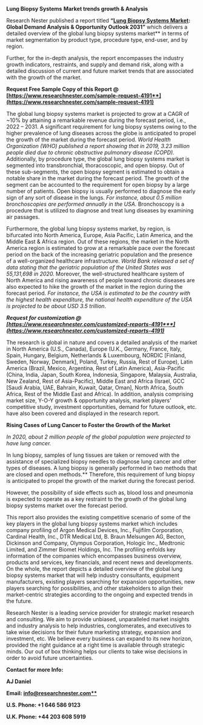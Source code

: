 ﻿**Lung Biopsy Systems** **Market trends growth & Analysis**

Research Nester published a report titled **“[Lung Biopsy Systems Market](https://www.researchnester.com/reports/lung-biopsy-systems-market/4191): Global Demand Analysis & Opportunity Outlook 2031”** which delivers a detailed overview of the global lung biopsy systems market** in terms of market segmentation by product type, procedure type, end-user, and by region.

Further, for the in-depth analysis, the report encompasses the industry growth indicators, restraints, and supply and demand risk, along with a detailed discussion of current and future market trends that are associated with the growth of the market.

**Request Free Sample Copy of this Report @ [https://www.researchnester.com/sample-request-4191**](https://www.researchnester.com/sample-request-4191)**

The global lung biopsy systems market is projected to grow at a CAGR of ~10% by attaining a remarkable revenue during the forecast period, i.e., 2022 – 2031. A significant requirement for lung biopsy systems owing to the higher prevalence of lung diseases across the globe is anticipated to propel the growth of the market during the forecast period. *World Health Organization (WHO) published a report showing that in 2019, 3.23 million people died due to chronic obstructive pulmonary disease (COPD).* Additionally, by procedure type, the global lung biopsy systems market is segmented into transbronchial, thoracoscopic, and open biopsy. Out of these sub-segments, the open biopsy segment is estimated to obtain a notable share in the market during the forecast period. The growth of the segment can be accounted to the requirement for open biopsy by a large number of patients. Open biopsy is usually performed to diagnose the early sign of any sort of disease in the lungs. *For instance, about 0.5 million bronchoscopies are performed annually in the USA.* Bronchoscopy is a procedure that is utilized to diagnose and treat lung diseases by examining air passages. 

Furthermore, the global lung biopsy systems market, by region, is bifurcated into North America, Europe, Asia Pacific, Latin America, and the Middle East & Africa region. Out of these regions, the market in the North America region is estimated to grow at a remarkable pace over the forecast period on the back of the increasing geriatric population and the presence of a well-organized healthcare infrastructure. *World Bank released a set of data stating that the geriatric population of the United States was 55,131,698 in 2020.* Moreover, the well-structured healthcare system of North America and rising awareness of people toward chronic diseases are also expected to hike the growth of the market in the region during the forecast period. *For instance, the USA is estimated to be the country with the highest health expenditure, the national health expenditure of the USA is projected to be about USD 3.5 trillion*. 

***Request for customization @ [https://www.researchnester.com/customized-reports-4191***](https://www.researchnester.com/customized-reports-4191)***

The research is global in nature and covers a detailed analysis of the market in North America (U.S., Canada), Europe (U.K., Germany, France, Italy, Spain, Hungary, Belgium, Netherlands & Luxembourg, NORDIC [Finland, Sweden, Norway, Denmark], Poland, Turkey, Russia, Rest of Europe), Latin America (Brazil, Mexico, Argentina, Rest of Latin America), Asia-Pacific (China, India, Japan, South Korea, Indonesia, Singapore, Malaysia, Australia, New Zealand, Rest of Asia-Pacific), Middle East and Africa (Israel, GCC [Saudi Arabia, UAE, Bahrain, Kuwait, Qatar, Oman], North Africa, South Africa, Rest of the Middle East and Africa). In addition, analysis comprising market size, Y-O-Y growth & opportunity analysis, market players’ competitive study, investment opportunities, demand for future outlook, etc. have also been covered and displayed in the research report.

**Rising Cases of Lung Cancer to Foster the Growth of the Market**

*In 2020, about 2 million people of the global population were projected to have lung cancer.*

In lung biopsy, samples of lung tissues are taken or removed with the assistance of specialized biopsy needles to diagnose lung cancer and other types of diseases.  A lung biopsy is generally performed in two methods that are closed and open methods.** Therefore, this requirement of lung biopsy is anticipated to propel the growth of the market during the forecast period. 

However, the possibility of side effects such as, blood loss and pneumonia is expected to operate as a key restraint to the growth of the global lung biopsy systems market over the forecast period. 

This report also provides the existing competitive scenario of some of the key players in the global lung biopsy systems market which includes company profiling of Argon Medical Devices, Inc., Fujifilm Corporation, Cardinal Health, Inc., DTR Medical Ltd, B. Braun Melsungen AG, Becton, Dickinson and Company, Olympus Corporation, Hologic Inc., Medtronic Limited, and Zimmer Biomet Holdings, Inc. The profiling enfolds key information of the companies which encompasses business overview, products and services, key financials, and recent news and developments. On the whole, the report depicts a detailed overview of the global lung biopsy systems market that will help industry consultants, equipment manufacturers, existing players searching for expansion opportunities, new players searching for possibilities, and other stakeholders to align their market-centric strategies according to the ongoing and expected trends in the future.      

Research Nester is a leading service provider for strategic market research and consulting. We aim to provide unbiased, unparalleled market insights and industry analysis to help industries, conglomerates, and executives to take wise decisions for their future marketing strategy, expansion and investment, etc. We believe every business can expand to its new horizon, provided the right guidance at a right time is available through strategic minds. Our out of box thinking helps our clients to take wise decisions in order to avoid future uncertainties.

**Contact for more Info:**

**AJ Daniel**

**Email: [info@researchnester.com**](mailto:info@researchnester.com)**

**U.S. Phone: +1 646 586 9123** 

**U.K. Phone: +44 203 608 5919**



